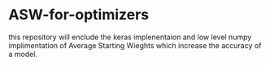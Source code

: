 # ASW-for-optimizers

this repository will enclude the keras implenentaion and low level numpy implimentation of Average Starting Wieghts which increase 
the accuracy of a model.
